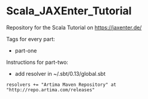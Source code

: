 # Scala_JAXEnter_Tutorial

Repository for the Scala Tutorial on https://jaxenter.de/

Tags for every part:

* part-one

Instructions for part-two:

* add resolver in ~/.sbt/0.13/global.sbt
```
resolvers += "Artima Maven Repository" at "http://repo.artima.com/releases"
```